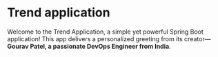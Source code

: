 # Trend application

Welcome to the Trend Application, a simple yet powerful Spring Boot application! This app delivers a personalized greeting from its creator—**Gourav Patel, a passionate DevOps Engineer from India**.

